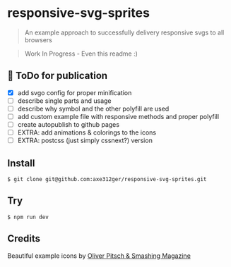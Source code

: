 responsive-svg-sprites
===============

> An example approach to successfully delivery responsive svgs to all browsers

> Work In Progress - Even this readme :)

## :rocket: ToDo for publication

* [x] add svgo config for proper minification
* [ ] describe single parts and usage
* [ ] describe why symbol and the other polyfill are used
* [ ] add custom example file with responsive methods and proper polyfill
* [ ] create autopublish to github pages
* [ ] EXTRA: add animations & colorings to the icons
* [ ] EXTRA: postcss (just simply cssnext?) version

## Install

```
$ git clone git@github.com:axe312ger/responsive-svg-sprites.git
```

## Try
```
$ npm run dev
```


## Credits

Beautiful example icons by [Oliver Pitsch & Smashing Magazine](https://www.smashingmagazine.com/2016/03/freebie-barista-iconset-50-icons-eps-png-svg/)
